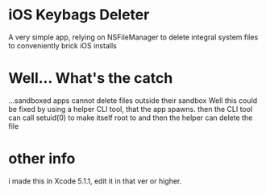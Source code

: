 # iOS Keybags Deleter
A very simple app, relying on NSFileManager to delete integral system files to conveniently brick iOS installs

# Well... What's the catch
...sandboxed apps cannot delete files outside their sandbox
Well this could be fixed by using a helper CLI tool, that the app spawns. then the CLI tool can call setuid(0) to make itself root to and then the helper can delete the file

# other info
i made this in Xcode 5.1.1, edit it in that ver or higher.
